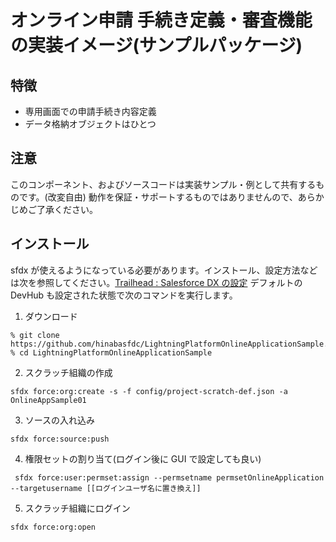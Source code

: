 # オンライン申請 手続き定義・審査機能の実装イメージ(サンプルパッケージ) 

## 特徴
  * 専用画面での申請手続き内容定義
  * データ格納オブジェクトはひとつ

## 注意
このコンポーネント、およびソースコードは実装サンプル・例として共有するものです。(改変自由) 動作を保証・サポートするものではありませんので、あらかじめご了承ください。
## インストール
sfdx が使えるようになっている必要があります。インストール、設定方法などは次を参照してください。[Trailhead : Salesforce DX の設定](https://trailhead.salesforce.com/ja/content/learn/modules/sfdx_app_dev/sfdx_app_dev_setup_dx)
デフォルトの DevHub も設定された状態で次のコマンドを実行します。

1. ダウンロード
```
% git clone https://github.com/hinabasfdc/LightningPlatformOnlineApplicationSample.git
% cd LightningPlatformOnlineApplicationSample
```
2. スクラッチ組織の作成
```
sfdx force:org:create -s -f config/project-scratch-def.json -a OnlineAppSample01
```
3. ソースの入れ込み
```
sfdx force:source:push
```
4. 権限セットの割り当て(ログイン後に GUI で設定しても良い)
```
 sfdx force:user:permset:assign --permsetname permsetOnlineApplication --targetusername [[ログインユーザ名に置き換え]]
```
5. スクラッチ組織にログイン
```
sfdx force:org:open
```

